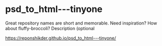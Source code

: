 # psd_to_html---tinyone
Great repository names are short and memorable. Need inspiration? How about fluffy-broccoli?  Description (optional


https://reponshikder.github.io/psd_to_html---tinyone/
